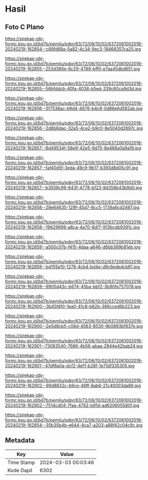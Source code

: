 # Hasil

## Foto C Plano

https://sirekap-obj-formc.kpu.go.id/bd7b/pemilu/pdpr/63/72/06/10/02/6372061002018-20240219-162854--c88fd68a-5a82-4c34-9ec3-18468357ca25.jpg

https://sirekap-obj-formc.kpu.go.id/bd7b/pemilu/pdpr/63/72/06/10/02/6372061002018-20240219-162855--253d366e-6c29-4789-bff0-e7aa45dbd651.jpg

https://sirekap-obj-formc.kpu.go.id/bd7b/pemilu/pdpr/63/72/06/10/02/6372061002018-20240219-162855--56bfddcb-40fa-4036-b5ed-339c60ca9d3d.jpg

https://sirekap-obj-formc.kpu.go.id/bd7b/pemilu/pdpr/63/72/06/10/02/6372061002018-20240219-162856--5f7538ac-b9d4-4676-b4c8-0d86e6d582ab.jpg

https://sirekap-obj-formc.kpu.go.id/bd7b/pemilu/pdpr/63/72/06/10/02/6372061002018-20240219-162856--2d8b6dac-32a5-4ce2-b9c0-8e5040d2697c.jpg

https://sirekap-obj-formc.kpu.go.id/bd7b/pemilu/pdpr/63/72/06/10/02/6372061002018-20240219-162857--8d49534f-58e9-42e5-9d75-8e468a0a9a19.jpg

https://sirekap-obj-formc.kpu.go.id/bd7b/pemilu/pdpr/63/72/06/10/02/6372061002018-20240219-162857--faf40d5f-3eda-49c9-9b17-b393d8d05c91.jpg

https://sirekap-obj-formc.kpu.go.id/bd7b/pemilu/pdpr/63/72/06/10/02/6372061002018-20240219-162857--b3559c99-643f-4778-bf23-8d356b43b9d0.jpg

https://sirekap-obj-formc.kpu.go.id/bd7b/pemilu/pdpr/63/72/06/10/02/6372061002018-20240219-162858--28e64635-129f-45d7-8cc5-1739a6cd2497.jpg

https://sirekap-obj-formc.kpu.go.id/bd7b/pemilu/pdpr/63/72/06/10/02/6372061002018-20240219-162858--19629999-a8ca-4a70-8df7-913bcdb9391c.jpg

https://sirekap-obj-formc.kpu.go.id/bd7b/pemilu/pdpr/63/72/06/10/02/6372061002018-20240219-162859--a500c07b-f415-4daa-a646-d6bb369b81eb.jpg

https://sirekap-obj-formc.kpu.go.id/bd7b/pemilu/pdpr/63/72/06/10/02/6372061002018-20240219-162859--bd155e10-1278-4cb4-bd4e-d9c6ededcb61.jpg

https://sirekap-obj-formc.kpu.go.id/bd7b/pemilu/pdpr/63/72/06/10/02/6372061002018-20240219-162859--9905d43c-b674-45ba-bbf2-3b90fe757078.jpg

https://sirekap-obj-formc.kpu.go.id/bd7b/pemilu/pdpr/63/72/06/10/02/6372061002018-20240219-162900--3b45f4f0-1ea0-41c8-b62b-386cced6b323.jpg

https://sirekap-obj-formc.kpu.go.id/bd7b/pemilu/pdpr/63/72/06/10/02/6372061002018-20240219-162900--2e5d8cb5-c08d-4563-8530-9b0893bf837e.jpg

https://sirekap-obj-formc.kpu.go.id/bd7b/pemilu/pdpr/63/72/06/10/02/6372061002018-20240219-162901--73083540-7686-4b56-abaa-2844e42bab24.jpg

https://sirekap-obj-formc.kpu.go.id/bd7b/pemilu/pdpr/63/72/06/10/02/6372061002018-20240219-162901--47df8a0a-dcf2-4ef1-b28f-1e71df335305.jpg

https://sirekap-obj-formc.kpu.go.id/bd7b/pemilu/pdpr/63/72/06/10/02/6372061002018-20240219-162902--99d8832c-b9ce-46ff-8ab6-21c40003da89.jpg

https://sirekap-obj-formc.kpu.go.id/bd7b/pemilu/pdpr/63/72/06/10/02/6372061002018-20240219-162902--7514cd04-7faa-4762-b91d-ad620605580f.jpg

https://sirekap-obj-formc.kpu.go.id/bd7b/pemilu/pdpr/63/72/06/10/02/6372061002018-20240219-162854--35b35b4b-e644-4ca7-a203-a88f42c04c9c.jpg


## Metadata

| Key        | Value               |
| ---------- | ------------------- |
| Time Stamp | 2024-03-03 00:03:46 |
| Kode Dapil | 6302                |



